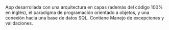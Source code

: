 App desarrollada con una arquitectura en capas (además del código 100% en inglés), el paradigma de programación orientado a objetos, y una conexión hacia una base de datos SQL.
Contiene Manejo de excepciones y validaciones.
